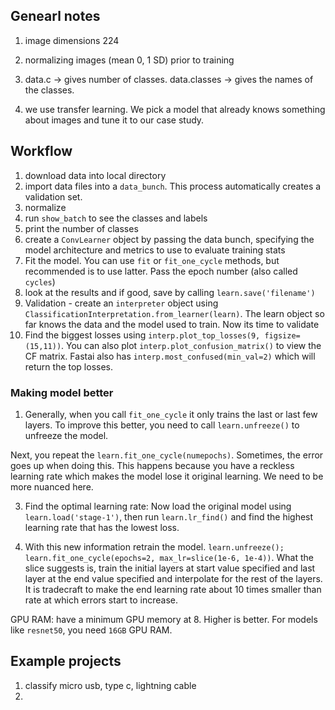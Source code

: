 ## Genearl notes
1. image dimensions 224
2. normalizing images (mean 0, 1 SD) prior to training

3. data.c -> gives number of classes. data.classes -> gives the names of the classes.

4. we use transfer learning. We pick a model that already knows something about images and tune it to our case study.


## Workflow
1. download data into local directory
2. import data files into a `data_bunch`. This process automatically creates a validation set.
3. normalize
4. run `show_batch` to see the classes and labels
5. print the number of classes
6. create a `ConvLearner` object by passing the data bunch, specifying the model architecture and metrics to use to evaluate training stats
7. Fit the model. You can use `fit` or `fit_one_cycle` methods, but recommended is to use latter. Pass the epoch number (also called `cycles`)
8. look at the results and if good, save by calling `learn.save('filename')`
9. Validation - create an `interpreter` object using `ClassificationInterpretation.from_learner(learn)`. The learn object so far knows the data and the model used to train. Now its time to validate
10. Find the biggest losses using `interp.plot_top_losses(9, figsize=(15,11))`. You can also plot `interp.plot_confusion_matrix()` to view the CF matrix. Fastai also has `interp.most_confused(min_val=2)` which will return the top losses.

### Making model better
1. Generally, when you call `fit_one_cycle` it only trains the last or last few layers. To improve this better, you need to call `learn.unfreeze()` to unfreeze the model.

Next, you repeat the `learn.fit_one_cycle(numepochs)`. Sometimes, the error goes up when doing this. This happens because you have a reckless learning rate which makes the model lose it original learning. We need to be more nuanced here.

3. Find the optimal learning rate: Now load the original model using `learn.load('stage-1')`, then run `learn.lr_find()` and find the highest learning rate that has the lowest loss.

4. With this new information retrain the model. `learn.unfreeze(); learn.fit_one_cycle(epochs=2, max_lr=slice(1e-6, 1e-4))`. What the slice suggests is, train the initial layers at start value specified and last layer at the end value specified and interpolate for the rest of the layers. It is tradecraft to make the end learning rate about 10 times smaller than rate at which errors start to increase.


GPU RAM: have a minimum GPU memory at 8. Higher is better. For models like `resnet50`, you need `16GB` GPU RAM.


Example projects
----------------
1. classify micro usb, type c, lightning cable
2. 